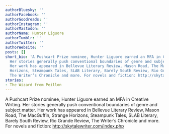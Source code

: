 ```yaml
---
authorBluesky: ''
authorFacebook: ''
authorGoodreads: ''
authorInstagram: ''
authorMastodon: ''
authorName: Hunter Liguore
authorTumblr: ''
authorTwitter: ''
authorWebsite: ''
posts: []
short_bio: 'A Pushcart Prize nominee, Hunter Liguore earned an MFA in Creative Writing.
  Her stories generally push conventional boundaries of genre and subject matter.
  Her work has appeared in Bellevue Literary Review, Mason Road, The MacGuffin, Strange
  Horizons, Steampunk Tales, SLAB Literary, Barely South Review, Rio Grande Review,
  The Writer’s Chronicle and more. For novels and fiction: http://skytalewriter.com/index.php'
stories:
- The Wizard from Peillon
---
```


A Pushcart Prize nominee, Hunter Liguore earned an MFA in Creative Writing. Her stories generally push conventional boundaries of genre and subject matter. Her work has appeared in Bellevue Literary Review, Mason Road, The MacGuffin, Strange Horizons, Steampunk Tales, SLAB Literary, Barely South Review, Rio Grande Review, The Writer’s Chronicle and more. For novels and fiction: http://skytalewriter.com/index.php